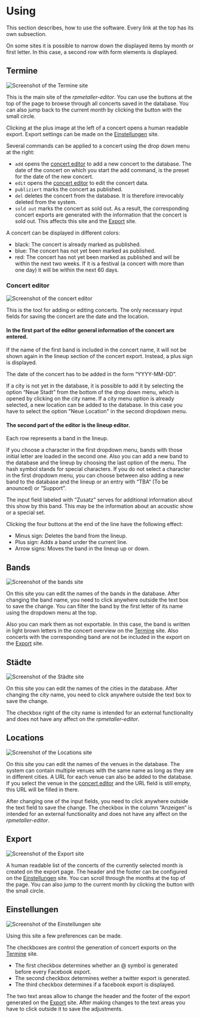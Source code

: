 # Using
This section describes, how to use the software. Every link at the top has its own subsection.

On some sites it is possible to narrow down the displayed items by month or first letter. In this case, a second row with form elements is displayed.
## Termine
![Screenshot of the Termine site](../_images/01-termine.jpeg)

This is the main site of the *rpmetaller-editor*.
You can use the buttons at the top of the page to browse through all concerts saved in the database. You can also jump back to the current month by clicking the button with the small circle.

Clicking at the plus image at the left of a concert opens a human readable export. Export settings can be made on the [Einstellungen](#einstellungen) site.

Several commands can be applied to a concert using the drop down menu at the right:
* `add` opens the [concert editor](#concert-editor) to add a new concert to the database. The date of the concert on which you start the add command, is the preset for the date of the new concert.
* `edit` opens the [concert editor](#concert-editor) to edit the concert data.
* `publiziert` marks the concert as published.
* `del` deletes the concert from the database. It is therefore irrevocably deleted from the system.
* `sold out` marks the concert as sold out. As a result, the corresponding concert exports are generated with the information that the concert is sold out. This affects this site and the [Export](#export) site.

A concert can be displayed in different colors:
* black: The concert is already marked as published.
* blue: The concert has not yet been marked as published. 
* red: The concert has not yet been marked as published and will be within the next two weeks. If it is a festival (a concert with more than one day) it will be within the next 60 days.
### Concert editor
![Screenshot of the concert editor](../_images/07-concert-editor.jpeg)

This is the tool for adding or editing concerts. The only necessary input fields for saving the concert are the date and the location.

#### In the first part of the editor general information of the concert are entered.
If the name of the first band is included in the concert name, it will not be shown again in the lineup section of the concert export. Instead, a plus sign is displayed.

The date of the concert has to be added in the form “YYYY-MM-DD”.

If a city is not yet in the database, it is possible to add it by selecting the option “Neue Stadt” from the bottom of the drop down menu, which is opened by clicking on the city name.  If a city menu option is already selected, a new location can be added to the database. In this case you have to select the option "Neue Location" in the second dropdown menu.

#### The second part of the editor is the lineup editor.

Each row represents a band in the lineup.

If you choose a character in the first dropdown menu, bands with those initial letter are loaded in the second one. Also you can add a new band to the database and the lineup by choosing the last option of the menu. The hash symbol stands for special characters. If you do not select a character in the first dropdown menu, you can choose between also adding a new band to the database and the lineup or an entry with “TBA“ (To be anounced) or “Support”.

The input field labeled with “Zusatz” serves for additional information about this show by this band. This may be the information about an acoustic show or a special set.

Clicking the four buttons at the end of the line have the following effect:
* Minus sign: Deletes the band from the lineup.
* Plus sign: Adds a band under the current line.
* Arrow signs: Moves the band in the lineup up or down.
## Bands
![Screenshot of the bands site](../_images/02-bands.jpeg)

On this site you can edit the names of the bands in the database. After changing the band name, you need to click anywhere outside the text box to save the change. You can filter the band by the first letter of its name using the dropdown menu at the top.

Also you can mark them as not exportable. In this case, the band is written in light brown letters in the concert overview on the [Termine](#termine) site. Also concerts with the corresponding band are not be included in the export on the [Export](#export) site. 
## Städte
![Screenshot of the Städte site](../_images/03-staedte.jpeg)

On this site you can edit the names of the cities in the database. After changing the city name, you need to click anywhere outside the text box to save the change.

The checkbox right of the city name is intended for an external functionality and does not have any affect on the *rpmetaller-editor*. 
## Locations
![Screenshot of the Locations site](../_images/04-locations.jpeg)

On this site you can edit the names of the venues in the database. The system can contain multiple venues with the same name as long as they are in different cities. A URL for each venue can also be added to the database. If you select the venue in the [concert editor](#concert-editor) and the URL field is still empty, this URL will be filled in there.

After changing one of the input fields, you need to click anywhere outside the text field to save the change.
The checkbox in the column “Anzeigen“ is intended for an external functionality and does not have any affect on the *rpmetaller-editor*. 
## Export
![Screenshot of the Export site](../_images/05-export.jpeg)

A human readable list of the concerts of the currently selected month is created on the export page.
The header and the footer can be configured on the [Einstellungen](#einstellungen) site.
You can scroll through the months at the top of the page. You can also jump to the current month by clicking the button with the small circle.
## Einstellungen
![Screenshot of the Einstellungen site](../_images/06-einstellungen.jpeg)

Using this site a few preferences can be made.

The checkboxes are control the generation of concert exports on the [Termine](#termine) site.
* The first checkbox determines whether an @ symbol is generated before every Facebook export.
* The second checkbox determines wether a twitter export is generated.
* The third checkbox determines if a facebook export is displayed.

The two text areas allow to change the header and the footer of the export generated on the [Export](#export) site. After making changes to the text areas you have to click outside it to save the adjustments.
